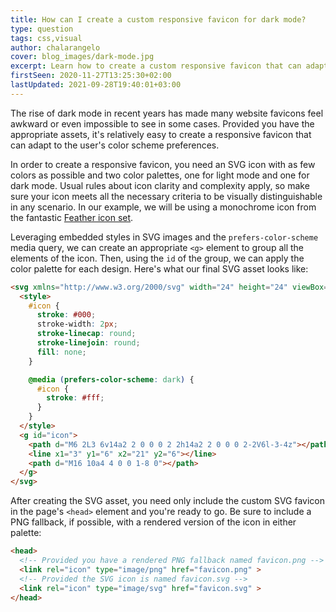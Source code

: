 ```yaml
---
title: How can I create a custom responsive favicon for dark mode?
type: question
tags: css,visual
author: chalarangelo
cover: blog_images/dark-mode.jpg
excerpt: Learn how to create a custom responsive favicon that can adapt its color palette for dark mode with this quick guide.
firstSeen: 2020-11-27T13:25:30+02:00
lastUpdated: 2021-09-28T19:40:01+03:00
---
```


The rise of dark mode in recent years has made many website favicons feel awkward or even impossible to see in some cases. Provided you have the appropriate assets, it's relatively easy to create a responsive favicon that can adapt to the user's color scheme preferences.

In order to create a responsive favicon, you need an SVG icon with as few colors as possible and two color palettes, one for light mode and one for dark mode. Usual rules about icon clarity and complexity apply, so make sure your icon meets all the necessary criteria to be visually distinguishable in any scenario. In our example, we will be using a monochrome icon from the fantastic [Feather icon set](https://feathericons.com/).

Leveraging embedded styles in SVG images and the `prefers-color-scheme` media query, we can create an appropriate `<g>` element to group all the elements of the icon. Then, using the `id` of the group, we can apply the color palette for each design. Here's what our final SVG asset looks like:

```html
<svg xmlns="http://www.w3.org/2000/svg" width="24" height="24" viewBox="0 0 24 24">
  <style>
    #icon {
      stroke: #000;
      stroke-width: 2px;
      stroke-linecap: round;
      stroke-linejoin: round;
      fill: none;
    }

    @media (prefers-color-scheme: dark) {
      #icon {
        stroke: #fff;
      }
    }
  </style>
  <g id="icon">
    <path d="M6 2L3 6v14a2 2 0 0 0 2 2h14a2 2 0 0 0 2-2V6l-3-4z"></path>
    <line x1="3" y1="6" x2="21" y2="6"></line>
    <path d="M16 10a4 4 0 0 1-8 0"></path>
  </g>
</svg>
```

After creating the SVG asset, you need only include the custom SVG favicon in the page's `<head>` element and you're ready to go. Be sure to include a PNG fallback, if possible, with a rendered version of the icon in either palette:

```html
<head>
  <!-- Provided you have a rendered PNG fallback named favicon.png -->
  <link rel="icon" type="image/png" href="favicon.png" >
  <!-- Provided the SVG icon is named favicon.svg -->
  <link rel="icon" type="image/svg" href="favicon.svg" >
</head>
```
